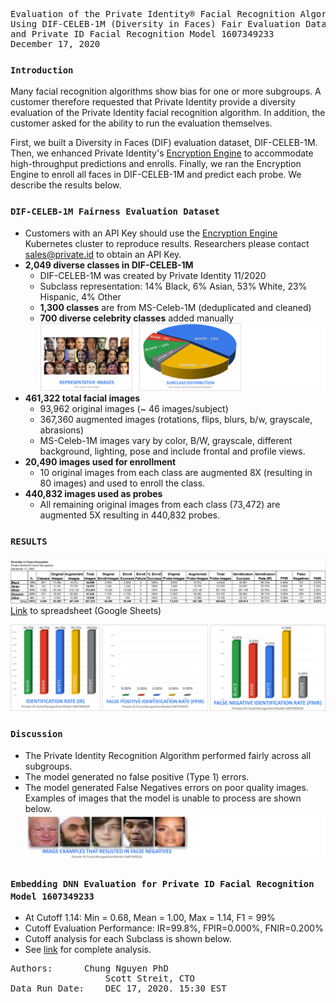 <pre>
Evaluation of the Private Identity® Facial Recognition Algorithm 
Using DIF-CELEB-1M (Diversity in Faces) Fair Evaluation Dataset
and Private ID Facial Recognition Model 1607349233
December 17, 2020
</pre>
### `Introduction`
Many facial recognition algorithms show bias for one or more subgroups. A customer therefore requested that Private Identity provide a diversity evaluation of the Private Identity facial recognition algorithm. In addition, the customer asked for the ability to run the evaluation themselves. 

First, we built a Diversity in Faces (DIF) evaluation dataset, DIF-CELEB-1M. Then, we enhanced Private Identity's [Encryption Engine](https://github.com/openinfer/PrivateIdentity/wiki/Encryption-Engine-setup) to accommodate high-throughput predictions and enrolls. Finally, we ran the Encryption Engine to enroll all faces in DIF-CELEB-1M and predict each probe. We describe the results below. 

### `DIF-CELEB-1M Fairness Evaluation Dataset`

* Customers with an API Key should use the [Encryption Engine](https://github.com/openinfer/PrivateIdentity/wiki/Encryption-Engine-setup) Kubernetes cluster to reproduce results. Researchers please contact sales@private.id to obtain an API Key. 
* **2,049 diverse classes in DIF-CELEB-1M**
  * DIF-CELEB-1M was created by Private Identity 11/2020
  * Subclass representation: 14% Black, 6% Asian, 53% White, 23% Hispanic, 4% Other
  * **1,300 classes** are from MS-Celeb-1M (deduplicated and cleaned)  
  * **700 diverse celebrity classes** added manually 
![Graph showing subclass diversity](https://github.com/openinfer/PrivateIdentity/blob/master/images/Describe%20Subclasses.png)
* **461,322 total facial images**
  * 93,962 original images (~ 46 images/subject)
  * 367,360 augmented images (rotations, flips, blurs, b/w, grayscale, abrasions)
  * MS-Celeb-1M images vary by color, B/W, grayscale, different background, lighting, pose and include frontal and profile views. 
* **20,490 images used for enrollment**
  * 10 original images from each class are augmented 8X (resulting in 80 images) and used to enroll the class.   
* **440,832 images used as probes**
  * All remaining original images from each class (73,472) are augmented 5X resulting in 440,832 probes. 
### `RESULTS`
![Spreadsheet showing detailed results of evaluation](https://github.com/openinfer/PrivateIdentity/blob/master/images/Results%20in%20table.png)
[Link](https://drive.google.com/file/d/1xgbK_eiCjSMR4pNE6yabkjfj_Hzg3iyg/view?usp=sharing) to spreadsheet (Google Sheets)

![Charts showing results ](https://github.com/openinfer/PrivateIdentity/blob/master/images/Report%20Results.png)

### `Discussion`
* The Private Identity Recognition Algorithm performed fairly across all subgroups.  
* The model generated no false positive (Type 1) errors.
* The model generated False Negatives errors on poor quality images. Examples of images that the model is unable to process are shown below.
![Examples of images that generated Type II errors](https://github.com/openinfer/PrivateIdentity/blob/master/images/Examples%20of%20FNIR%20Images.png)

### `Embedding DNN Evaluation for Private ID Facial Recognition Model 1607349233`
* At Cutoff 1.14: Min = 0.68, Mean = 1.00, Max = 1.14, F1 = 99%
* Cutoff Evaluation Performance: IR=99.8%, FPIR=0.000%, FNIR=0.200%
* Cutoff analysis for each Subclass is shown below.
* See [link](https://github.com/openinfer/PrivateIdentity/wiki/FACE-EMBEDDING-DNN-PERFORMANCE-DECEMBER-2020) for complete analysis. 

<pre>
Authors:  	  Chung Nguyen PhD
                  Scott Streit, CTO 
Data Run Date:    DEC 17, 2020. 15:30 EST
</pre>